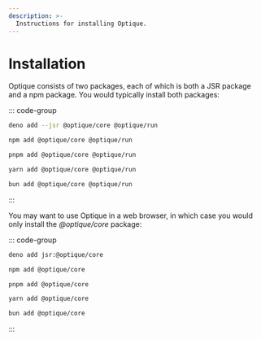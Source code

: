 ```yaml
---
description: >-
  Instructions for installing Optique.
---
```


Installation
============

Optique consists of two packages, each of which is both a JSR package and
a npm package.  You would typically install both packages:

::: code-group

~~~~ bash [Deno]
deno add --jsr @optique/core @optique/run
~~~~

~~~~ bash [npm]
npm add @optique/core @optique/run
~~~~

~~~~ bash [pnpm]
pnpm add @optique/core @optique/run
~~~~

~~~~ bash [Yarn]
yarn add @optique/core @optique/run
~~~~

~~~~ bash [Bun]
bun add @optique/core @optique/run
~~~~

:::

You may want to use Optique in a web browser, in which case you would only
install the *@optique/core* package:

::: code-group

~~~~ bash [Deno]
deno add jsr:@optique/core
~~~~

~~~~ bash [npm]
npm add @optique/core
~~~~

~~~~ bash [pnpm]
pnpm add @optique/core
~~~~

~~~~ bash [Yarn]
yarn add @optique/core
~~~~

~~~~ bash [Bun]
bun add @optique/core
~~~~

:::
